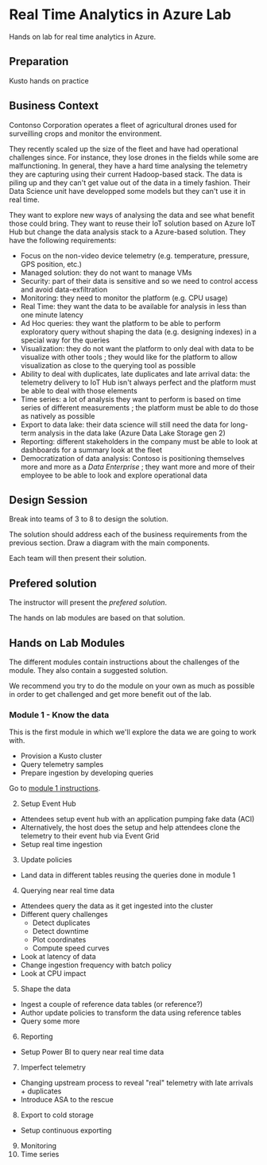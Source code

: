 # Real Time Analytics in Azure Lab

Hands on lab for real time analytics in Azure.

## Preparation

Kusto hands on practice

## Business Context

Contonso Corporation operates a fleet of agricultural drones used for surveilling crops and monitor the environment.

They recently scaled up the size of the fleet and have had operational challenges since.  For instance, they lose drones in the fields while some are malfunctioning.  In general, they have a hard time analysing the telemetry they are capturing using their current Hadoop-based stack.  The data is piling up and they can't get value out of the data in a timely fashion.  Their Data Science unit have developped some models but they can't use it in real time.

They want to explore new ways of analysing the data and see what benefit those could bring.  They want to reuse their IoT solution based on Azure IoT Hub but change the data analysis stack to a Azure-based solution.  They have the following requirements:

*   Focus on the non-video device telemetry (e.g. temperature, pressure, GPS position, etc.)
*   Managed solution:  they do not want to manage VMs
*   Security:  part of their data is sensitive and so we need to control access and avoid data-exfiltration
*   Monitoring:  they need to monitor the platform (e.g. CPU usage)
*   Real Time:  they want the data to be available for analysis in less than one minute latency
*   Ad Hoc queries:  they want the platform to be able to perform exploratory query without shaping the data (e.g. designing indexes) in a special way for the queries
*   Visualization:  they do not want the platform to only deal with data to be visualize with other tools ; they would like for the platform to allow visualization as close to the querying tool as possible
*   Ability to deal with duplicates, late duplicates and late arrival data:  the telemetry delivery to IoT Hub isn't always perfect and the platform must be able to deal with those elements
*   Time series:  a lot of analysis they want to perform is based on time series of different measurements ; the platform must be able to do those as natively as possible
*   Export to data lake:  their data science will still need the data for long-term analysis in the data lake (Azure Data Lake Storage gen 2)
*   Reporting:  different stakeholders in the company must be able to look at dashboards for a summary look at the fleet
*   Democratization of data analysis:  Contoso is positioning themselves more and more as a *Data Enterprise* ; they want more and more of their employee to be able to look and explore operational data

## Design Session

Break into teams of 3 to 8 to design the solution.

The solution should address each of the business requirements from the previous section.  Draw a diagram with the main components.

Each team will then present their solution.

##  Prefered solution

The instructor will present the *prefered solution*.

The hands on lab modules are based on that solution.

## Hands on Lab Modules

The different modules contain instructions about the challenges of the module.  They also contain a suggested solution.

We recommend you try to do the module on your own as much as possible in order to get challenged and get more benefit out of the lab.

### Module 1 - Know the data

This is the first module in which we'll explore the data we are going to work with.

*	Provision a Kusto cluster
*   Query telemetry samples
*   Prepare ingestion by developing queries

Go to [module 1 instructions](module-1).

2.	Setup Event Hub
*	Attendees setup event hub with an application pumping fake data (ACI)
*	Alternatively, the host does the setup and help attendees clone the telemetry to their event hub via Event Grid
* Setup real time ingestion
3. Update policies
*   Land data in different tables reusing the queries done in module 1
4.	Querying near real time data
*	Attendees query the data as it get ingested into the cluster
*   Different query challenges
    *   Detect duplicates
    *   Detect downtime
    *   Plot coordinates
    *   Compute speed curves
*   Look at latency of data
*	Change ingestion frequency with batch policy
* Look at CPU impact
5.	Shape the data
*	Ingest a couple of reference data tables (or reference?)
*	Author update policies to transform the data using reference tables
*	Query some more
6.	Reporting
*	Setup Power BI to query near real time data
7.	Imperfect telemetry
*	Changing upstream process to reveal "real" telemetry with late arrivals + duplicates
* Introduce ASA to the rescue
8.	Export to cold storage
*	Setup continuous exporting
9. Monitoring
10. Time series